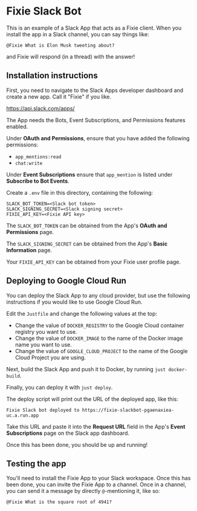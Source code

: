 # Fixie Slack Bot

This is an example of a Slack App that acts as a Fixie client. When you install the app in a
Slack channel, you can say things like:
```
@Fixie What is Elon Musk tweeting about?
```
and Fixie will respond (in a thread) with the answer!

## Installation instructions

First, you need to navigate to the Slack Apps developer dashboard and create a new app.
Call it "Fixie" if you like.

https://api.slack.com/apps/

The App needs the Bots, Event Subscriptions, and Permissions features enabled.

Under **OAuth and Permissions**, ensure that you have added the following permissions:
* `app_mentions:read`
* `chat:write`

Under **Event Subscriptions** ensure that `app_mention` is listed under **Subscribe to
Bot Events**.

Create a `.env` file in this directory, containing the following:
```
SLACK_BOT_TOKEN=<Slack bot token>
SLACK_SIGNING_SECRET=<Slack signing secret>
FIXIE_API_KEY=<Fixie API key>
```

The `SLACK_BOT_TOKEN` can be obtained from the App's **OAuth and Permissions** page.

The `SLACK_SIGNING_SECRET` can be obtained from the App's **Basic Information** page.

Your `FIXIE_API_KEY` can be obtained from your Fixie user profile page.

## Deploying to Google Cloud Run

You can deploy the Slack App to any cloud provider, but use the following instructions
if you would like to use Google Cloud Run.

Edit the `Justfile` and change the following values at the top:
* Change the value of `DOCKER_REGISTRY` to the Google Cloud container registry you want to use.
* Change the value of `DOCKER_IMAGE` to the name of the Docker image name you want to use.
* Change the value of `GOOGLE_CLOUD_PROJECT` to the name of the Google Cloud Project you are using.

Next, build the Slack App and push it to Docker, by running `just docker-build`.

Finally, you can deploy it with `just deploy`.

The deploy script will print out the URL of the deployed app, like this:
```
Fixie Slack bot deployed to https://fixie-slackbot-pgaenaxiea-uc.a.run.app
```
Take this URL and paste it into the **Request URL** field in the App's **Event Subscriptions**
page on the Slack app dashboard.

Once this has been done, you should be up and running!

## Testing the app

You'll need to install the Fixie App to your Slack workspace. Once this has been done, you can
invite the Fixie App to a channel. Once in a channel, you can send it a message by directly
`@`-mentioning it, like so:
```
@Fixie What is the square root of 4941?
```